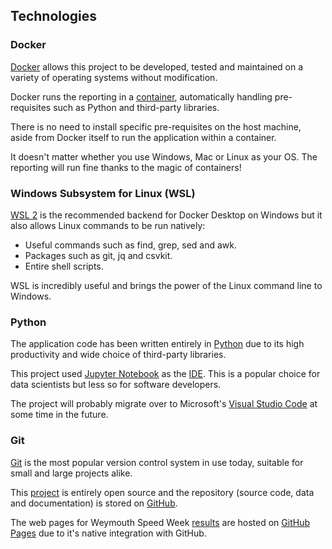 ## Technologies

### Docker

[Docker](https://en.wikipedia.org/wiki/Docker_(software)) allows this project to be developed, tested and maintained on a variety of operating systems without modification.

Docker runs the reporting in a [container](https://www.docker.com/resources/what-container), automatically handling pre-requisites such as Python and third-party libraries.

There is no need to install specific pre-requisites on the host machine, aside from Docker itself to run the application within a container.

It doesn't matter whether you use Windows, Mac or Linux as your OS. The reporting will run fine thanks to the magic of containers!



### Windows Subsystem for Linux (WSL)

[WSL 2](https://en.wikipedia.org/wiki/Windows_Subsystem_for_Linux) is the recommended backend for Docker Desktop on Windows but it also allows Linux commands to be run natively:

- Useful commands such as find, grep, sed and awk.
- Packages such as git, jq and csvkit.
- Entire shell scripts.

WSL is incredibly useful and brings the power of the Linux command line to Windows.



### Python

The application code has been written entirely in [Python](https://www.python.org/) due to its high productivity and wide choice of third-party libraries.

This project used [Jupyter Notebook](https://jupyter.org/) as the [IDE](https://en.wikipedia.org/wiki/Integrated_development_environment). This is a popular choice for data scientists but less so for software developers.

The project will probably migrate over to Microsoft's [Visual Studio Code](https://code.visualstudio.com/) at some time in the future.



### Git

[Git](https://git-scm.com/) is the most popular version control system in use today, suitable for small and large projects alike.

This [project](https://github.com/Logiqx/wsw-results) is entirely open source and the repository (source code, data and documentation) is stored on [GitHub](https://en.wikipedia.org/wiki/GitHub).

The web pages for Weymouth Speed Week [results](https://logiqx.github.io/wsw-results/events/index.html) are hosted on [GitHub Pages](https://pages.github.com/) due to it's native integration with GitHub.

